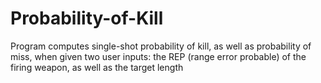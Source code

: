 # Probability-of-Kill
Program computes single-shot probability of kill, as well as probability of miss, when given two user inputs: the REP 
(range error probable) of the firing weapon, as well as the target length

